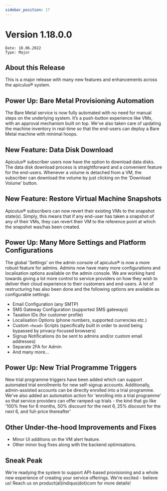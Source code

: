 ```yaml
---
sidebar_position: 17
---
```

# Version 1.18.0.0
```
Date: 10.06.2022
Type: Major
```

## About this Release

This is a major release with many new features and enhancements across the apiculus® system.

## Power Up: Bare Metal Provisioning Automation

The Bare Metal service is now fully automated with no need for manual steps on the underlying system. It’s a push-button experience like VMs, with an approval mechanism built on top. We've also taken care of updating the machine inventory in real-time so that the end-users can deploy a Bare Metal machine with minimal hoops.

## New Feature: Data Disk Download

Apiculus® subscriber users now have the option to download data disks. The data disk download process is straightforward and a convenient feature for the end-users. Whenever a volume is detached from a VM, the subscriber can download the volume by just clicking on the 'Download Volume' button.

## New Feature: Restore Virtual Machine Snapshots

Apiculus® subscribers can now revert their existing VMs to the snapshot state(s). Simply, this means that if any end-user has taken a snapshot of any of their VMs, they can revert their VM to the reference point at which the snapshot was/has been created.

## Power Up: Many More Settings and Platform Configurations

The global 'Settings' on the admin console of apiculus® is now a more robust feature for admins. Admins now have many more configurations and localisation options available on the admin console. We are working hard towards giving a lot more control to service providers on how they wish to deliver their cloud experience to their customers and end-users. A lot of restructuring has also been done and the following options are available as configurable settings:

- Email Configuration (any SMTP)    
- SMS Gateway Configuration (supported SMS gateways)    
- Taxation IDs (for customer profile)    
- Localisation Options (phone numbers, supported currencies etc.)    
- Custom `<head>` Scripts (specifically built in order to avoid being bypassed by privacy-focused browsers)    
- Signup Notifications (to be sent to admins and/or custom email addresses)    
- Separate 2FA for Admin
- And many more...

## Power Up: New Trial Programme Triggers

New trial programme triggers have been added which can support automated trial enrollments for new self-signup accounts. Additionally, admin-assisted accounts can be directly enrolled into a trial programme. We've also added an automation action for 'enrolling into a trial programme' so that service providers can offer ramped-up trials - the kind that go like '100% free for 6 months, 50% discount for the next 6, 25% discount for the next 6, and full-price thereafter' 

## Other Under-the-hood Improvements and Fixes

- Minor UI additions on the VM alert feature.
- Other minor bug fixes along with the backend optimisations.

## Sneak Peak

We're readying the system to support API-based provisioning and a whole new experience of creating your service offerings. We're excited - believe us! Reach us on product(at)indiqus(dot)com for more details!
